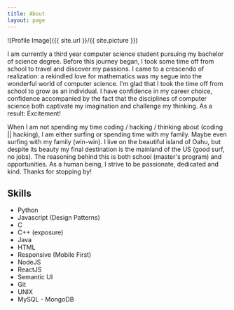 ```yaml
---
title: About
layout: page
---
```

![Profile Image]({{ site.url }}/{{ site.picture }})

<p>I am currently a third year computer science student pursuing my bachelor
of science degree.  Before this journey began, I took some time off from school to 
travel and discover my passions. I came to a crescendo of realization: a rekindled 
love for mathematics was my segue into the wonderful world of computer science.  
I'm glad that I took the time off from school to grow as an individual.  I have
confidence in my career choice, confidence accompanied by the fact that the 
disciplines of computer science both captivate my imagination and challenge my 
thinking.  As a result: Excitement!</p>
<p>When I am not spending my time coding / hacking / thinking about (coding || hacking), 
I am either surfing or spending time with my family.  Maybe even surfing with my
family (win-win).  I live on the beautiful island of Oahu, but despite its beauty
my final destination is the mainland of the US (good surf, no jobs).  The reasoning behind this is 
both school (master's program) and opportunities.  As a human being, I strive to be passionate, dedicated and kind.  Thanks for stopping by!</p>

<h2>Skills</h2>

<ul class="skill-list">
	<li>Python</li>
	<li>Javascript (Design Patterns)</li>
	<li>C</li>
	<li>C++ (exposure)</li>
	<li>Java</li>
	<li>HTML</li>
	<li>Responsive (Mobile First)</li>
	<li>NodeJS</li>
	<li>ReactJS</li>
	<li>Semantic UI</li>
	<li>Git</li>
	<li>UNIX</li>
	<li>MySQL - MongoDB</li>
</ul>
